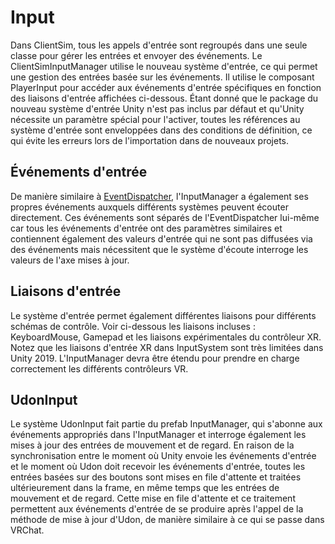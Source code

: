 

# Input

Dans ClientSim, tous les appels d'entrée sont regroupés dans une seule classe pour gérer les entrées et envoyer des événements. Le ClientSimInputManager utilise le nouveau système d'entrée, ce qui permet une gestion des entrées basée sur les événements. Il utilise le composant PlayerInput pour accéder aux événements d'entrée spécifiques en fonction des liaisons d'entrée affichées ci-dessous. Étant donné que le package du nouveau système d'entrée Unity n'est pas inclus par défaut et qu'Unity nécessite un paramètre spécial pour l'activer, toutes les références au système d'entrée sont enveloppées dans des conditions de définition, ce qui évite les erreurs lors de l'importation dans de nouveaux projets.

## Événements d'entrée

De manière similaire à [EventDispatcher](event-dispatcher.md), l'InputManager a également ses propres événements auxquels différents systèmes peuvent écouter directement. Ces événements sont séparés de l'EventDispatcher lui-même car tous les événements d'entrée ont des paramètres similaires et contiennent également des valeurs d'entrée qui ne sont pas diffusées via des événements mais nécessitent que le système d'écoute interroge les valeurs de l'axe mises à jour.

## Liaisons d'entrée

Le système d'entrée permet également différentes liaisons pour différents schémas de contrôle. Voir ci-dessous les liaisons incluses : KeyboardMouse, Gamepad et les liaisons expérimentales du contrôleur XR. Notez que les liaisons d'entrée XR dans InputSystem sont très limitées dans Unity 2019. L'InputManager devra être étendu pour prendre en charge correctement les différents contrôleurs VR.

## UdonInput

Le système UdonInput fait partie du prefab InputManager, qui s'abonne aux événements appropriés dans l'InputManager et interroge également les mises à jour des entrées de mouvement et de regard. En raison de la synchronisation entre le moment où Unity envoie les événements d'entrée et le moment où Udon doit recevoir les événements d'entrée, toutes les entrées basées sur des boutons sont mises en file d'attente et traitées ultérieurement dans la frame, en même temps que les entrées de mouvement et de regard. Cette mise en file d'attente et ce traitement permettent aux événements d'entrée de se produire après l'appel de la méthode de mise à jour d'Udon, de manière similaire à ce qui se passe dans VRChat.
